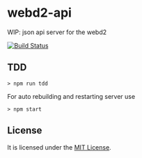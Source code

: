 # webd2-api

WIP: json api server for the webd2

[![Build Status](https://travis-ci.org/AlexKVal/webd2-api.svg?branch=master)](https://travis-ci.org/AlexKVal/webd2-api)

## TDD

```
> npm run tdd
```

For auto rebuilding and restarting server use

```
> npm start
```

## License
It is licensed under the [MIT License](https://github.com/alexkval/webd2-api/blob/master/LICENSE).
